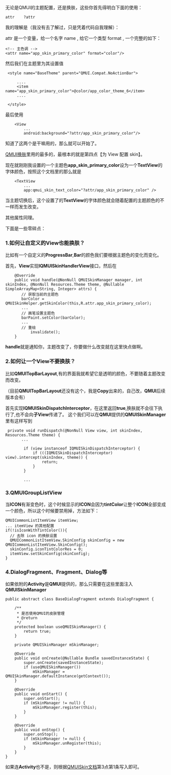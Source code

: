 无论是QMUI的主题配置，还是换肤，这些你首先得明白下面的使用：

```
attr    ?attr
```

我的理解是（我没有去了解过，只是凭着代码自我理解）：

attr 是一个变量，给一个名字 name , 给它一个类型 format , 一个完整的如下：

```
<!-- 主色调 -->
<attr name="app_skin_primary_color" format="color"/>
```
然后我们在主题里为其设置值

```
 <style name="BaseTheme" parent="QMUI.Compat.NoActionBar">
 
     ....
     <item name="app_skin_primary_color">@color/app_color_theme_6</item>
     ....
    
 </style>

```

最后使用

```
    <View
        ...
        android:background="?attr/app_skin_primary_color"/>
```

知道了这两个是干嘛用的，那么就可以开始了。

[QMUI换肤](https://github.com/Tencent/QMUI_Android/wiki/QMUI-%E6%8D%A2%E8%82%A4)里用的最多的，最根本的就是第四点【为 View 配置 skin】。

现在就刚刚我设置的一个主题色**app_skin_primary_color**设为一个**TextView**的字体颜色，按照这个文档里的那么就是

```
    <TextView
        ...
        app:qmui_skin_text_color="?attr/app_skin_primary_color" />
```

当主题切换后，这个设置了的**TextView**的字体颜色就会随着配置的主题颜色的不一样而发生改变。

其他属性同理。



下面是一些零碎点：


### 1.如何让自定义的View也能换肤？

比如有一个自定义的**ProgressBar**,**Bar**的颜色我们要根据主题色的变化而变化。

首先，**View**实现**IQMUISkinHandlerView**接口，然后在

```
    @Override
    public void handle(@NonNull QMUISkinManager manager, int skinIndex, @NonNull Resources.Theme theme, @Nullable SimpleArrayMap<String, Integer> attrs) {
       // 获取当前的主题色
       barColor = QMUISkinHelper.getSkinColor(this,R.attr.app_skin_primary_color);
       ...
       // 画笔设置主题色
       barPaint.setColor(barColor);
       ...
       // 重绘
		   invalidate();
    }
```

**handle**就是通知你，主题改变了，你要做什么改变就在这里快点做啊。

### 2.如何让一个View不要换肤？

比如**QMUITopBarLayout**,有的界面我就希望它是透明的颜色，不要随着主题改变而改变。

（目前**QMUITopBarLayout**还没有这个，我是**Copy**出来的，自己改，**QMUI**后续版本会有）

首先实现**IQMUISkinDispatchInterceptor**，在这里返回**true**,换肤就不会往下执行了,也不会向**子View**传递了。
这个我们可以在**QMUI**提供的**QMUISkinManager**里有这样写到

```
 private void runDispatch(@NonNull View view, int skinIndex, Resources.Theme theme) {
       ...
       
        if (view instanceof IQMUISkinDispatchInterceptor) {
            if (((IQMUISkinDispatchInterceptor) view).intercept(skinIndex, theme)) {
                return;
            }
        }
        
        ...

```

### 3.QMUIGroupListView

当**ICON**有渐变色时，这个时候显示的**ICON**会因为**tintColor**让整个**ICON**全部变成一个颜色，所以这个时候要禁用掉，方法如下：

```
QMUICommonListItemView itemView;
... itemView 的其他配置
if(!isIconWithTintColor()){
  // 去除 icon 的换肤设置
  QMUICommonListItemView.SkinConfig skinConfig = new QMUICommonListItemView.SkinConfig();
  skinConfig.iconTintColorRes = 0;
  itemView.setSkinConfig(skinConfig);
}
```

### 4.DialogFragment、Fragment、Dialog等

如果依附的**Activity**是**QMUI**提供的，那么只需要在这些里面注入**QMUISkinManager**

```
public abstract class BaseDialogFragment extends DialogFragment {

    /**
     * 是否使用QMUI的皮肤管理
     * @return
     */
    protected boolean useQMUISkinManager() {
        return true;
    }

    private QMUISkinManager mSkinManager;

    @Override
    public void onCreate(@Nullable Bundle savedInstanceState) {
        super.onCreate(savedInstanceState);
        if (useQMUISkinManager())
            mSkinManager = QMUISkinManager.defaultInstance(getContext());
    }

    @Override
    public void onStart() {
        super.onStart();
        if (mSkinManager != null) {
            mSkinManager.register(this);
        }
    }

    @Override
    public void onStop() {
        super.onStop();
        if (mSkinManager != null) {
            mSkinManager.unRegister(this);
        }
    }
}

```

如果连**Activity**也不是，则根据[QMUISkin文档](https://github.com/Tencent/QMUI_Android/wiki/QMUI-%E6%8D%A2%E8%82%A4)第3点第1条写入即可。


